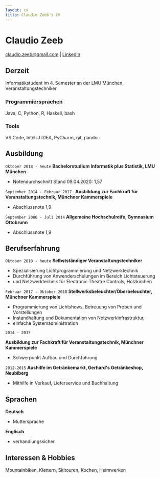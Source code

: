 ```yaml
---
layout: cv
title: Claudio Zeeb's CV
---
```

# Claudio Zeeb

<div id="webaddress">
<a href="mailto:claudio.zeeb@gmail.com">claudio.zeeb@gmail.com</a>
| <a href="https://www.linkedin.com/in/claudio-zeeb-0450a118a/">LinkedIn</a>
</div>


## Derzeit

Informatikstudent im 4. Semester an der LMU München, Veranstaltungstechniker

### Programmiersprachen

Java, C, Python, R, Haskell, bash

### Tools

VS Code, IntelliJ IDEA, PyCharm, git, pandoc

## Ausbildung

`Oktober 2018 - heute`
__Bachelorstudium Informatik plus Statistik, LMU München__

- Notendurchschnitt Stand 09.04.2020: 1,57

`September 2014 - Februar 2017 `
__Ausbildung zur Fachkraft für Veranstaltungstechnik, Münchner Kammerspiele__

- Abschlussnote 1,9

`September 2006 - Juli 2014`
__Allgemeine Hochschulreife, Gymnasium Ottobrunn__

- Abschlussnote 1,9

## Berufserfahrung

`Oktober 2018 - heute`
__Selbstständiger Veranstaltungstechniker__

- Spezialisierung Lichtprogrammierung und Netzwerktechnik
- Durchführung von Anwenderschulungen im Bereich Lichtsteuerung 
- und Netzwerktechnik für Electronic Theatre Controls, Holzkirchen

`Februar 2017 - Oktober 2018`
__Stellwerksbeleuchter/Oberbeleuchter, Münchner Kammerspiele__

- Programmierung von Lichtshows, Betreuung von Proben und Vorstellungen
- Instandhaltung und Dokumentation von Netzwerkinfrastruktur, 
- einfache Systemadministration
 
`2014 - 2017`

__Ausbildung zur Fachkraft für Veranstaltungstechnik, Münchner Kammerspiele__

- Schwerpunkt Aufbau und Durchführung 

`2012-2015`
__Aushilfe im Getränkemarkt, Gerhard's Getränkeshop, Neubiberg__

- Mithilfe in Verkauf, Lieferservice und Buchhaltung

## Sprachen
__Deutsch__ 

- Muttersprache 

__Englisch__

- verhandlungssicher

## Interessen & Hobbies

Mountainbiken, Klettern, Skitouren, Kochen, Heimwerken

<!-- ### Footer

Last updated: April 2020 -->



